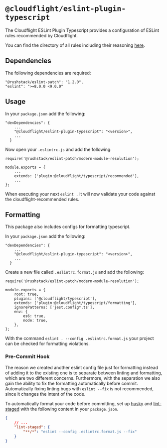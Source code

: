 # `@cloudflight/eslint-plugin-typescript`

The Cloudflight ESLint Plugin Typescript provides a configuration of ESLint rules recommended by Cloudflight.

You can find the directory of all rules including their reasoning [here](src/configs/recommended-typescript/rules).

## Dependencies

The following dependencies are required:

```
"@rushstack/eslint-patch": "1.2.0",
"eslint": ">=8.0.0 <9.0.0"
```

## Usage

In your `package.json` add the following:

```
"devDependencies": {
    ...
    "@cloudflight/eslint-plugin-typescript": "<version>",
    ...
  }
```

Now open your `.eslintrc.js` and add the following:

```
require('@rushstack/eslint-patch/modern-module-resolution');

module.exports = {
    ...
    extends: ['plugin:@cloudflight/typescript/recommended'],
    ...
};
```

When executing your next `eslint .` it will now validate your code against the cloudflight-recommended rules.

## Formatting

This package also includes configs for formatting typescript.

In your `package.json` add the following:

```
"devDependencies": {
    ...
    "@cloudflight/eslint-plugin-typescript": "<version>",
    ...
  }
```

Create a new file called `.eslintrc.format.js` and add the following:

```
require('@rushstack/eslint-patch/modern-module-resolution');

module.exports = {
    root: true,
    plugins: ['@cloudflight/typescript'],
    extends: ['plugin:@cloudflight/typescript/formatting'],
    ignorePatterns: ['jest.config*.ts'],
    env: {
        es6: true,
        node: true,
    },
};
```

With the command `eslint . --config .eslintrc.format.js` your project can be checked for formatting violations.

### Pre-Commit Hook

The reason we created another eslint config file just for formatting instead of adding it to the existing one is to separate between linting and formatting, which are two different concerns. Furthermore, with the separation we also gain the ability to fix the formatting automatically before commit. Automatically fixing linting bugs with `eslint --fix` is not recommended, since it changes the intent of the code.

To automatically format your code before committing, set up [husky](https://typicode.github.io/husky/) and [lint-staged](https://github.com/okonet/lint-staged) with the following content in your `package.json`.

```json
{
    // ...
    "lint-staged": {
        "**/*": "eslint --config .eslintrc.format.js --fix"
    }
}
```
